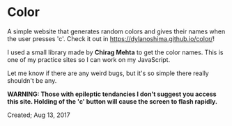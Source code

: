 # Color
A simple website that generates random colors and gives their names when the user presses 'c'. 
Check it out in https://dylanoshima.github.io/color/!

I used a small library made by <b>Chirag Mehta</b> to get the color names. 
This is one of my practice sites so I can work on my JavaScript. 

Let me know if there are any weird bugs, but it's so simple there really shouldn't be any.

<b>WARNING: Those with epileptic tendancies I don't suggest you access this site. 
Holding of the 'c' button will cause the screen to flash rapidly. </b>

Created; Aug 13, 2017
